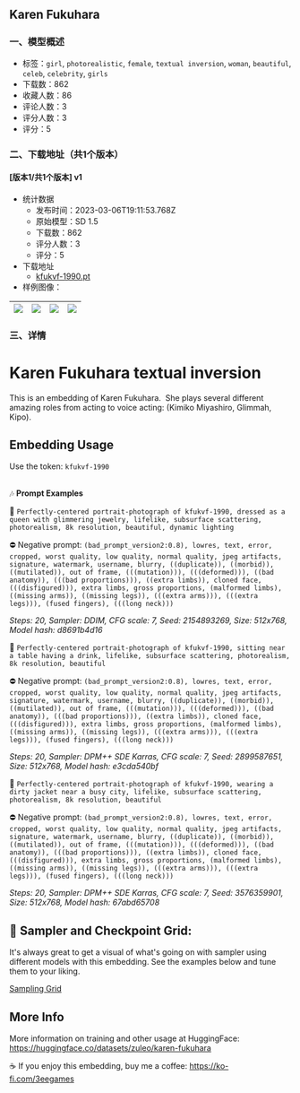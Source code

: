 ##  Karen Fukuhara
### 一、模型概述

- 标签：`girl`, `photorealistic`, `female`, `textual inversion`, `woman`, `beautiful`, `celeb`, `celebrity`, `girls`
- 下载数：862
- 收藏人数：86
- 评论人数：3
- 评分人数：3
- 评分：5

### 二、下载地址（共1个版本）

#### [版本1/共1个版本] v1

- 统计数据
  - 发布时间：2023-03-06T19:11:53.768Z
  - 原始模型：SD 1.5
  - 下载数：862
  - 评分人数：3
  - 评分：5
- 下载地址
  - [kfukvf-1990.pt](https://civitai.com/api/download/models/8856)
- 样例图像：

| <img src="https://image.civitai.com/xG1nkqKTMzGDvpLrqFT7WA/da2438eb-c3b0-4520-f1e9-0e8d1bb97600/width=450/84696.jpeg" /> | <img src="https://image.civitai.com/xG1nkqKTMzGDvpLrqFT7WA/f15d775b-d390-40d7-376a-466da4f2de00/width=450/84708.jpeg" /> | <img src="https://image.civitai.com/xG1nkqKTMzGDvpLrqFT7WA/fdf44913-3047-42d9-e34c-819ec57afc00/width=450/84707.jpeg" /> | <img src="https://image.civitai.com/xG1nkqKTMzGDvpLrqFT7WA/b5a7dbf3-d887-4248-3c86-3120f8bebf00/width=450/84702.jpeg" /> |
| ---- | ---- | ---- | ---- |


### 三、详情
<h1>Karen Fukuhara textual inversion</h1><p>This is an embedding of Karen Fukuhara.  She plays several different amazing roles from acting to voice acting: (Kimiko Miyashiro, Glimmah, Kipo).</p><p></p><h2><strong>Embedding Usage</strong></h2><p>Use the token: <code>kfukvf-1990</code></p><p><br />🎶 <strong>Prompt Examples</strong></p><p>🧾 <code>Perfectly-centered portrait-photograph of kfukvf-1990, dressed as a queen with glimmering jewelry, lifelike, subsurface scattering, photorealism, 8k resolution, beautiful, dynamic lighting</code></p><p></p><p>⛔ Negative prompt: <code>(bad_prompt_version2:0.8), lowres, text, error, cropped, worst quality, low quality, normal quality, jpeg artifacts, signature, watermark, username, blurry, ((duplicate)), ((morbid)), ((mutilated)), out of frame, (((mutation))), (((deformed))), ((bad anatomy)), (((bad proportions))), ((extra limbs)), cloned face, (((disfigured))), extra limbs, gross proportions, (malformed limbs), ((missing arms)), ((missing legs)), (((extra arms))), (((extra legs))), (fused fingers), (((long neck)))</code><br /></p><p><em>Steps: 20, Sampler: DDIM, CFG scale: 7, Seed: 2154893269, Size: 512x768, Model hash: d8691b4d16</em></p><p></p><p>🧾 <code>Perfectly-centered portrait-photograph of kfukvf-1990, sitting near a table having a drink, lifelike, subsurface scattering, photorealism, 8k resolution, beautiful</code></p><p></p><p>⛔ Negative prompt: <code>(bad_prompt_version2:0.8), lowres, text, error, cropped, worst quality, low quality, normal quality, jpeg artifacts, signature, watermark, username, blurry, ((duplicate)), ((morbid)), ((mutilated)), out of frame, (((mutation))), (((deformed))), ((bad anatomy)), (((bad proportions))), ((extra limbs)), cloned face, (((disfigured))), extra limbs, gross proportions, (malformed limbs), ((missing arms)), ((missing legs)), (((extra arms))), (((extra legs))), (fused fingers), (((long neck)))</code><br /></p><p><em>Steps: 20, Sampler: DPM++ SDE Karras, CFG scale: 7, Seed: 2899587651, Size: 512x768, Model hash: e3cda540bf</em></p><p></p><p>🧾 <code>Perfectly-centered portrait-photograph of kfukvf-1990, wearing a dirty jacket near a busy city, lifelike, subsurface scattering, photorealism, 8k resolution, beautiful</code></p><p>⛔ Negative prompt: <code>(bad_prompt_version2:0.8), lowres, text, error, cropped, worst quality, low quality, normal quality, jpeg artifacts, signature, watermark, username, blurry, ((duplicate)), ((morbid)), ((mutilated)), out of frame, (((mutation))), (((deformed))), ((bad anatomy)), (((bad proportions))), ((extra limbs)), cloned face, (((disfigured))), extra limbs, gross proportions, (malformed limbs), ((missing arms)), ((missing legs)), (((extra arms))), (((extra legs))), (fused fingers), (((long neck)))</code><br /></p><p><em>Steps: 20, Sampler: DPM++ SDE Karras, CFG scale: 7, Seed: 3576359901, Size: 512x768, Model hash: 67abd65708</em></p><p></p><h2>🎴 Sampler and Checkpoint Grid:</h2><p>It's always great to get a visual of what's going on with sampler using different models with this embedding. See the examples below and tune them to your liking.</p><p><a target="_blank" rel="ugc" href="https://huggingface.co/datasets/zuleo/aubrey-plaza/resolve/main/images/sampler_ckpt_grid.png">Sampling Grid</a></p><h2>More Info</h2><p>More information on training and other usage at HuggingFace: <a target="_blank" rel="ugc" href="https://huggingface.co/datasets/zuleo/karen-fukuhara">https://huggingface.co/datasets/zuleo/karen-fukuhara</a></p><p>☕ If you enjoy this embedding, buy me a coffee: <a target="_blank" rel="ugc" href="https://ko-fi.com/3eegames">https://ko-fi.com/3eegames</a></p>